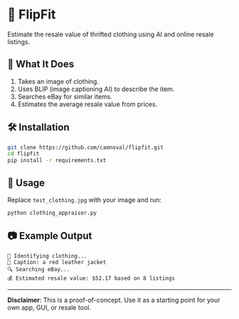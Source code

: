 # 👕 FlipFit

Estimate the resale value of thrifted clothing using AI and online resale listings.

## 🧠 What It Does

1. Takes an image of clothing.
2. Uses BLIP (image captioning AI) to describe the item.
3. Searches eBay for similar items.
4. Estimates the average resale value from prices.

## 🛠 Installation

```bash
git clone https://github.com/camnoval/flipfit.git
cd flipfit
pip install -r requirements.txt
```

## 🚀 Usage

Replace `test_clothing.jpg` with your image and run:

```bash
python clothing_appraiser.py
```

## 📷 Example Output

```
🧠 Identifying clothing...
📝 Caption: a red leather jacket
🔍 Searching eBay...
💰 Estimated resale value: $52.17 based on 8 listings
```

---

**Disclaimer**: This is a proof-of-concept. Use it as a starting point for your own app, GUI, or resale tool.
